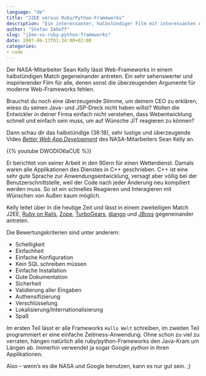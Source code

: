 ```yaml
---
language: "de"
title: "J2EE versus Ruby/Python-Frameworks"
description: "Ein interessanter, halbstündiger Film mit interessanten Argumenten für oder gegen das eine oder andere Webframework."
author: "Stefan Imhoff"
slug: "j2ee-vs-ruby-python-frameworks"
date: 2007-06-13T01:34:00+02:00
categories:
- code
---
```


Der NASA-Mitarbeiter Sean Kelly lässt Web-Frameworks in einem halbstündigen Match gegeneinander antreten. Ein sehr sehenswerter und inspirierender Film für alle, denen sonst die überzeugenden Argumente für moderne Web-Frameworks fehlen.

Brauchst du noch eine überzeugende Stimme, um deinem CEO zu erklären, wieso du seinen Java- und JSP-Dreck nicht haben willst? Wollen die Entwickler in deiner Firma einfach nicht verstehen, dass Webentwicklung schnell und einfach sein muss, um auf Wünsche JIT reagieren zu können?

Dann schau dir das halbstündige (36:18), sehr lustige und überzeugende Video <cite>[Better Web App Development](https://www.youtube.com/watch?v=DWODIO6aCUE)</cite> des NASA-Mitarbeiters Sean Kelly an.

{{% youtube DWODIO6aCUE %}}

Er berichtet von seiner Arbeit in den 90ern für einen Wetterdienst. Damals waren alle Applikationen des Dienstes in C++ geschrieben. C++ ist eine sehr gute Sprache zur Anwendungsentwicklung, versagt aber völlig bei der Benutzerschnittstelle, weil der Code nach jeder Änderung neu kompiliert werden muss. So ist ein schnelles Reagieren und Interagieren mit Wünschen von Außen kaum möglich.

Kelly leitet über in die heutige Zeit und lässt in einem zweiteiligen Match J2EE, [Ruby on Rails](http://rubyonrails.org/), [Zope](http://www.zope.org/), [TurboGears](http://www.turbogears.org/ "TurboGears: Front-to-Back Web Development"), [django](https://www.djangoproject.com/) und [JBoss](https://www.redhat.com/en/technologies/jboss-middleware) gegeneinander antreten.

Die Bewertungskriterien sind unter anderem:

* Schelligkeit
* Einfachheit
* Einfache Konfiguration
* Kein SQL schreiben müssen
* Einfache Installation
* Gute Dokumentation
* Sicherheit
* Validierung aller Eingaben
* Authensifizierung
* Verschlüsselung
* Lokalisierung/Internationalisierung
* Spaß

Im ersten Teil lässt er alle Frameworks `Hallo Welt` schreiben, im zweiten Teil programmiert er eine einfache Zeitmess-Anwendung. Ohne schon zu viel zu verraten, hängen natürlich alle ruby/python-Frameworks den Java-Kram um Längen ab. Immerhin verwendet ja sogar Google <cite>python</cite> in ihren Applikationen.

Also – wenn’s es die NASA und Google benutzen, kann es nur gut sein. ;)
